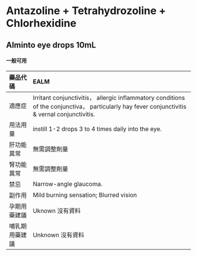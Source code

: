 # Antazoline + Tetrahydrozoline + Chlorhexidine

## Alminto eye drops 10mL

#### 一般可用

| 藥品代碼       | EALM                                                                                                                                           |
|:---------------|:-----------------------------------------------------------------------------------------------------------------------------------------------|
| 適應症         | Irritant conjunctivitis， allergic inflammatory conditions of the conjunctiva， particularly hay fever conjunctivitis & vernal conjunctivitis. |
| 用法用量       | instill 1-2 drops 3 to 4 times daily into the eye.                                                                                             |
| 肝功能異常     | 無需調整劑量                                                                                                                                   |
| 腎功能異常     | 無需調整劑量                                                                                                                                   |
| 禁忌           | Narrow-angle glaucoma.                                                                                                                         |
| 副作用         | Mild burning sensation; Blurred vision                                                                                                         |
| 孕期用藥建議   | Uknown 沒有資料                                                                                                                                |
| 哺乳期用藥建議 | Unknown 沒有資料                                                                                                                               |

